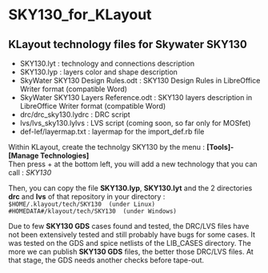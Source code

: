 # SKY130_for_KLayout

## KLayout technology files for Skywater SKY130

 * SKY130.lyt   : technology and connections description
 * SKY130.lyp   : layers color and shape description
 * SkyWater SKY130 Design Rules.odt : SKY130 Design Rules in LibreOffice Writer format (compatible Word)
 * SkyWater SKY130 Layers Reference.odt : SKY130 layers description in LibreOffice Writer format (compatible Word)
 * drc/drc_sky130.lydrc : DRC script
 * lvs/lvs_sky130.lylvs : LVS script  (coming soon, so far only for MOSfet)
 * def-lef/layermap.txt : layermap for the import_def.rb file

Within KLayout, create the technolgy SKY130 by the menu : **[Tools]-[Manage Technologies]**  
Then press + at the bottom left, you will add a new technology that you can call : _SKY130_

Then, you can copy the file **SKY130.lyp**, **SKY130.lyt** and the 2 directories **drc** and **lvs** of that repository in your directory :  
`$HOME/.klayout/tech/SKY130  (under Linux)`  
`#HOMEDATA#/klayout/tech/SKY130  (under Windows)`

Due to few **SKY130 GDS** cases found and tested, the DRC/LVS files have not been extensively tested and still probably have bugs for some cases.
It was tested on the GDS and spice netlists of the LIB_CASES directory.
The more we can publish **SKY130 GDS** files, the better those DRC/LVS files.
At that stage, the GDS needs another checks before tape-out.

